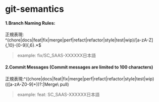 # git-semantics

#### 1.Branch Naming Rules:
正規表現: ^(chore|docs|feat|fix|merge|perf|refact|refactor|style|test|wip)\/[a-zA-Z]{,10}-[0-9]{,6}.*$
>example:
>fix/SC_SAAS-XXXXXX日本語




#### 2.Commit Messages (Commit messages are limited to 100 characters)
正規表現:^((chore|docs|feat|fix|merge|perf|refact|refactor|style|test|wip)(\([a-zA-Z0-9]+\))?:|Merge\ pull)
>example:
>feat: SC_SAAS-XXXXXX日本語
